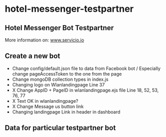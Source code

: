 # hotel-messenger-testpartner

## Hotel Messenger Bot Testpartner

More information on: www.servicio.io

## Create a new bot

-  Change config/default.json file to data from Facebook bot / Especially change pageAccessToken to the one from the page
-  Change mongoDB collection types in index.js
-  Changing logo on Wlanlandingpage Line 37
-  X Change AppID + PageID in wlanlandingpage.ejs file Line 18, 52, 53, 76, 77
-  X Text OK in wlanlandingpage?
-  X Change Message us button link
-  Changing landingpage Link in header in dashboard

## Data for particular testpartner bot